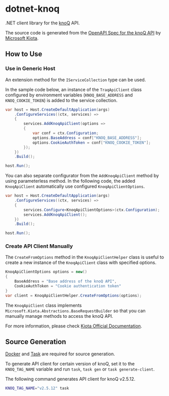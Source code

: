# dotnet-knoq

.NET client library for the [knoQ](https://github.com/traPtitech/knoQ) API.

The source code is generated from the [OpenAPI Spec for the knoQ API](https://github.com/traPtitech/knoQ/blob/master/docs/swagger.yaml) by [Microsoft Kiota](https://github.com/microsoft/kiota).

## How to Use

### Use in Generic Host

An extension method for the `IServiceCollection` type can be used.

In the sample code below, an instance of the `TraqApiClient` class configured by environment variables (`KNOQ_BASE_ADDRESS` and `KNOQ_COOKIE_TOKEN`) is added to the service collection.

```cs
var host = Host.CreateDefaultApplication(args)
    .ConfigureServices((ctx, services) =>
    {
        services.AddKnoqApiClient(options =>
        {
            var conf = ctx.Configuration;
            options.BaseAddress = conf["KNOQ_BASE_ADDRESS"];
            options.CookieAuthToken = conf["KNOQ_COOKIE_TOKEN"];
        });
    })
    .Build();

host.Run();
```

You can also separate configurator from the `AddKnoqApiClient` method by using parameterless method.
In the following code, the added `KnoqApiClient` automatically use configured `KnoqApiClientOptions`.

```cs
var host = Host.CreateDefaultApplication(args)
    .ConfigureServices((ctx, services) =>
    {
        services.Configure<KnoqApiClientOptions>(ctx.Configuration);
        services.AddKnoqApiClient();
    })
    .Build();

host.Run();
```

### Create API Client Manually

The `CreateFromOptions` method in the `KnoqApiClientHelper` class is useful to create a new instance of the `KnoqApiClient` class with specified options.

```cs
KnoqApiClientOptions options = new()
{
    BaseAddress = "Base address of the knoQ API",
    CookieAuthToken = "Cookie authentication token"
}
var client = KnoqApiClientHelper.CreateFromOptions(options);
```

The `KnoqApiClient` class implements `Microsoft.Kiota.Abstractions.BaseRequestBuilder` so that you can manually manage methods to access the knoQ API.

For more information, please check [Kiota Official Documentation](https://learn.microsoft.com/en-us/openapi/kiota/overview).

## Source Generation

[Docker](https://www.docker.com) and [Task](https://taskfile.dev) are required for source generation.

To generate API client for certain version of knoQ, set it to the `KNOQ_TAG_NAME` variable and run `task`, `task gen` or `task generate-client`.

The following command generates API client for knoQ v2.5.12.

```bash
KNOQ_TAG_NAME="v2.5.12" task
```
